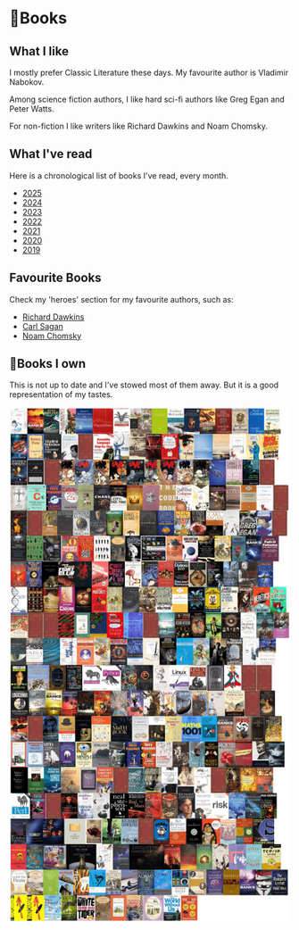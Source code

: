 # 📖Books

## What I like

I mostly prefer Classic Literature these days. My favourite author is Vladimir Nabokov.

Among science fiction authors, I like hard sci-fi authors like Greg Egan and Peter Watts.

For non-fiction I like writers like Richard Dawkins and Noam Chomsky.

## What I've read

Here is a chronological list of books I've read, every month.

- [2025](2025.md)
- [2024](2024.md)
- [2023](2023.md)
- [2022](2022.md)
- [2021](2021.md)
- [2020](2020.md)
- [2019](2019.md)

## Favourite Books

Check my 'heroes' section for my favourite authors, such as:

- [Richard Dawkins](../archive/heroes/dawkins.md)
- [Carl Sagan](../archive/heroes/sagan.md)
- [Noam Chomsky](../archive/heroes/chomsky.md)

## 📖Books I own

This is not up to date and I've stowed most of them away. But it is a good
representation of my tastes.

![My Books](../static/mybooks.png)

